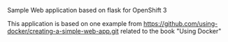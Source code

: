 Sample Web application based on flask for OpenShift 3

This application is based on one example from https://github.com/using-docker/creating-a-simple-web-app.git
related to the book "Using Docker"

